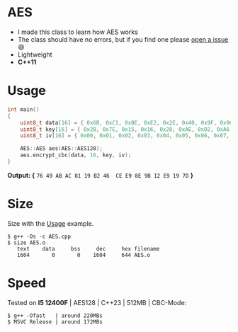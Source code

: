 # AES
 
* I made this class to learn how AES works
* The class should have no errors, but if you find one please [open a issue](../../issues/new/choose) :smile:
* Lightweight
* **C++11**

# Usage

```C++
int main()
{
    uint8_t data[16] = { 0x6B, 0xC1, 0xBE, 0xE2, 0x2E, 0x40, 0x9F, 0x96, 0xE9, 0x3D, 0x7E, 0x11, 0x73, 0x93, 0x17, 0x2A };
    uint8_t key[16] = { 0x2B, 0x7E, 0x15, 0x16, 0x28, 0xAE, 0xD2, 0xA6, 0xAB, 0xF7, 0x15, 0x88, 0x09, 0xCF, 0x4F, 0x3C };
    uint8_t iv[16] = { 0x00, 0x01, 0x02, 0x03, 0x04, 0x05, 0x06, 0x07, 0x08, 0x09, 0x0A, 0x0B, 0x0C, 0x0D, 0x0E, 0x0F };

    AES::AES aes(AES::AES128);
    aes.encrypt_cbc(data, 16, key, iv);
}
```

**Output: {** ```76 49 AB AC 81 19 B2 46  CE E9 8E 9B 12 E9 19 7D``` **}**

# Size
Size with the [Usage](../../../AES#usage) example.

```
$ g++ -Os -c AES.cpp
$ size AES.o        
   text    data     bss     dec     hex filename
   1604       0       0    1604     644 AES.o
```

# Speed
Tested on **I5 12400F** | AES128 | C++23 | 512MB | CBC-Mode:
```
$ g++ -Ofast   | around 220MBs
$ MSVC Release | around 172MBs
```
